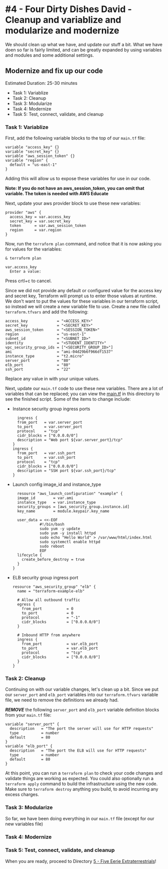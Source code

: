 # #4 - Four Dirty Dishes David - Cleanup and variablize and modularize and modernize

We should clean up what we have, and update our stuff a bit.  What we have doen so far is fairly limited, and can be greatly expanded by using variables and modules and some additional settings.

## Modernize and fix up our code

Estimated Duration: 25-30 minutes

- Task 1: Variablize
- Task 2: Cleanup
- Task 3: Modularize
- Task 4: Modernize
- Task 5: Test, connect, validate, and cleanup

### Task 1: Variablize

First, add the following variable blocks to the top of our `main.tf` file:
```hcl
variable "access_key" {}
variable "secret_key" {}
variable "aws_session_token" {}
variable "region" {
  default = "us-east-1"
}
```
Adding this will allow us to expose these variables for use in our code.

**Note: If you do not have an aws_session_token, you can omit that variable.  The token is needed with AWS Educate**

Next, update your aws provider block to use these new variables:
```hcl
provider "aws" {
  access_key = var.access_key
  secret_key = var.secret_key
  token      = var.aws_session_token
  region     = var.region
}
```

Now, run the `terraform plan` command, and notice that it is now asking you for values for the variables:
```
& terraform plan
```
```
var.access_key
  Enter a value:
```
Press crtl+c to cancel.

Since we did not provide any default or configured value for the access key and secret key, Terraform will prompt us to enter those values at runtime.  We don't want to put the values for these variables in our terraform script, so instead we will create a new variable file to use.  Create a new file called `terraform.tfvars` and add the following:
```hcl
access_key             = "<ACCESS_KEY>"
secret_key             = "<SECRET_KEY>"
aws_session_token      = "<SESSION_TOKEN>"
region                 = "us-east-1"
subnet_id              = "<SUBNET_ID>"
identity               = "<STUDENT_IDENTITY>"
vpc_security_group_ids = ["<SECURITY_GROUP_ID>"]
ami                    = "ami-04d29b6f966df1537"
instance_type          = "t2.micro"
server_port            = "80"
elb_port               = "80"
ssh_port               = "22"
```

Replace any value in <brackets> with your unique values.

Next, update our `main.tf` code to use these new variables.  There are a lot of variables that can be replaced; you can view the [main.tf](./main.tf) in this directory to see the finished script.  Some of the items to change include:
- Instance security group ingress ports
  ```hcl
    ingress {
    from_port   = var.server_port
    to_port     = var.server_port
    protocol    = "tcp"
    cidr_blocks = ["0.0.0.0/0"]
    description = "Web port ${var.server_port}/tcp"
  }
  ingress {
    from_port   = var.ssh_port
    to_port     = var.ssh_port
    protocol    = "tcp"
    cidr_blocks = ["0.0.0.0/0"]
    description = "SSH port ${var.ssh_port}/tcp"
  }
  ```

- Launch config image_id and instance_type
  ```hcl
    resource "aws_launch_configuration" "example" {
    image_id        = var.ami
    instance_type   = var.instance_type
    security_groups = [aws_security_group.instance.id]
    key_name        = module.keypair.key_name

    user_data = <<-EOF
              #!/bin/bash
              sudo yum -y update
              sudo yum -y install httpd
              sudo echo "Hello World" > /var/www/html/index.html
              sudo systemctl enable httpd
              sudo reboot
              EOF
    lifecycle {
      create_before_destroy = true
    }
  }
  ```

- ELB security group ingress port
  ```hcl
  resource "aws_security_group" "elb" {
    name = "terraform-example-elb"

    # Allow all outbound traffic
    egress {
      from_port           = 0
      to_port             = 0
      protocol            = "-1"
      cidr_blocks         = ["0.0.0.0/0"]
    }

    # Inbound HTTP from anywhere
    ingress {
      from_port           = var.elb_port
      to_port             = var.elb_port
      protocol            = "tcp"
      cidr_blocks         = ["0.0.0.0/0"]
    }
  }
  ```

### Task 2: Cleanup

Continuing on with our variable changes, let's clean up a bit.  Since we put our `server_port` and `elb_port` variables into our `terraform.tfvars` variable file, we need to remove the definitions we already had.

***REMOVE*** the following `server_port` and `elb_port` variable definition blocks from your `main.tf` file:
```hcl
variable "server_port" {
  description   = "The port the server will use for HTTP requests"
  type          = number
  default       = 80
}
variable "elb_port" {
  description   = "The port the ELB will use for HTTP requests"
  type          = number
  default       = 80
}
```

At this point, you can run a `terraform plan` to check your code changes and validate things are working as expected.
You could also optionally run a `terraform apply` command to build the infrastructure using the new code.  Make sure to `terraform destroy` anything you build, to avoid incurring any excess charges.

### Task 3: Modularize

So far, we have been doing everything in our `main.tf` file (except for our new variables file)

### Task 4: Modernize

### Task 5: Test, connect, validate, and cleanup

When you are ready, proceed to Directory [5 - Five Eerie Extraterrestrials](../5-five-eerie-extraterrestrials)!
